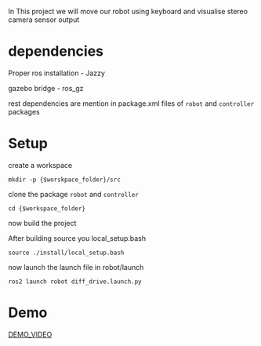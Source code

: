 In This project we will move our robot using keyboard and visualise stereo camera sensor output

# dependencies
Proper ros installation - Jazzy

gazebo bridge - ros_gz

rest dependencies are mention in package.xml files of 
`robot` and `controller` packages

# Setup
create a workspace

`mkdir -p {$worskpace_folder}/src`

clone the package `robot` and `controller`

`cd {$workspace_folder}`

now build the project 

After building source you local_setup.bash

`source ./install/local_setup.bash`

now launch the launch file in robot/launch

`ros2 launch robot diff_drive.launch.py`

# Demo

[DEMO_VIDEO](https://youtu.be/GjSaAKIPAD8)


